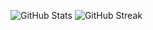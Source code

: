 ![GitHub Stats](https://github-readme-stats-git-masterrstaa-rickstaa.vercel.app/api?username=TanPham2412&theme=radical)
![GitHub Streak](https://streak-stats.demolab.com/?user=TanPham2412&theme=dark&hide_border=true)

